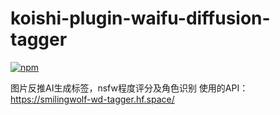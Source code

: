 # koishi-plugin-waifu-diffusion-tagger

[![npm](https://img.shields.io/npm/v/koishi-plugin-waifu-diffusion-tagger?style=flat-square)](https://www.npmjs.com/package/koishi-plugin-waifu-diffusion-tagger)

图片反推AI生成标签，nsfw程度评分及角色识别
使用的API：https://smilingwolf-wd-tagger.hf.space/